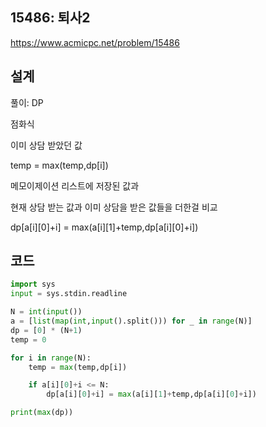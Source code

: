 <h2>15486: 퇴사2</h2>

https://www.acmicpc.net/problem/15486

<h2>설계</h2>
풀이: DP

점화식

이미 상담 받았던 값

temp = max(temp,dp[i])

메모이제이션 리스트에 저장된 값과

현재 상담 받는 값과 이미 상담을 받은 값들을 더한걸 비교

dp[a[i][0]+i] = max(a[i][1]+temp,dp[a[i][0]+i])

<h2>코드</h2>

```python
import sys
input = sys.stdin.readline

N = int(input())
a = [list(map(int,input().split())) for _ in range(N)]
dp = [0] * (N+1)
temp = 0

for i in range(N):
    temp = max(temp,dp[i])

    if a[i][0]+i <= N:
        dp[a[i][0]+i] = max(a[i][1]+temp,dp[a[i][0]+i])

print(max(dp))
```